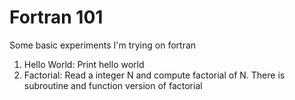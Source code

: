 # Fortran 101

Some basic experiments I'm trying on fortran

1. Hello World: Print hello world
2. Factorial: Read a integer N and compute factorial of N. There is subroutine and function version of factorial
